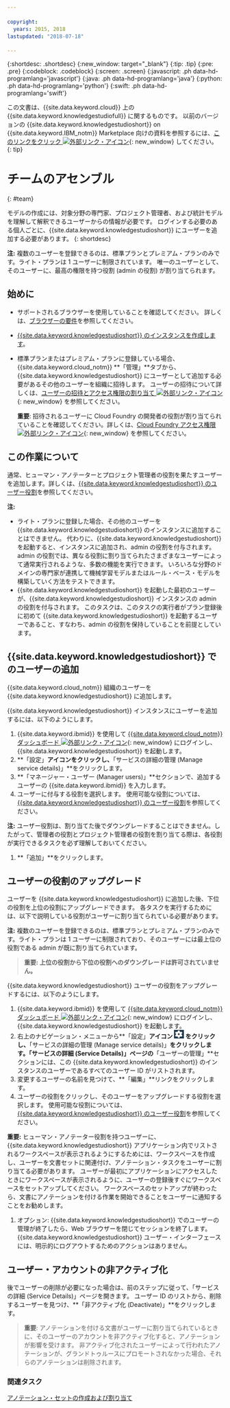 ```yaml
---

copyright:
  years: 2015, 2018
lastupdated: "2018-07-18"

---
```


{:shortdesc: .shortdesc}
{:new_window: target="_blank"}
{:tip: .tip}
{:pre: .pre}
{:codeblock: .codeblock}
{:screen: .screen}
{:javascript: .ph data-hd-programlang='javascript'}
{:java: .ph data-hd-programlang='java'}
{:python: .ph data-hd-programlang='python'}
{:swift: .ph data-hd-programlang='swift'}

この文書は、{{site.data.keyword.cloud}} 上の {{site.data.keyword.knowledgestudiofull}} に関するものです。 以前のバージョンの {{site.data.keyword.knowledgestudioshort}} on {{site.data.keyword.IBM_notm}} Marketplace 向けの資料を参照するには、[このリンクをクリック ![外部リンク・アイコン](../../icons/launch-glyph.svg "外部リンク・アイコン")](https://console.bluemix.net/docs/services/knowledge-studio/team.html){: new_window} してください。
{: tip}

# チームのアセンブル
{: #team}

モデルの作成には、対象分野の専門家、プロジェクト管理者、および統計モデルを理解して解釈できるユーザーからの情報が必要です。 ログインする必要のある個人ごとに、{{site.data.keyword.knowledgestudioshort}} にユーザーを追加する必要があります。
{: shortdesc}

**注:** 複数のユーザーを登録できるのは、標準プランとプレミアム・プランのみです。ライト・プランは 1 ユーザーに制限されています。 唯一のユーザーとして、そのユーザーに、最高の権限を持つ役割 (admin の役割) が割り当てられます。

## 始めに

- サポートされるブラウザーを使用していることを確認してください。 詳しくは、[ブラウザーの要件](/docs/services/watson-knowledge-studio/system-requirements.html)を参照してください。
- [{{site.data.keyword.knowledgestudioshort}} のインスタンスを作成します](/docs/services/watson-knowledge-studio/tutorials-create-project.html#instance)。
- 標準プランまたはプレミアム・プランに登録している場合、{{site.data.keyword.cloud_notm}} **「管理」**タブから、{{site.data.keyword.knowledgestudioshort}} にユーザーとして追加する必要があるその他のユーザーを組織に招待します。 ユーザーの招待について詳しくは、[ユーザーの招待とアクセス権限の割り当て ![外部リンク・アイコン](../../icons/launch-glyph.svg "外部リンク・アイコン")](https://console.bluemix.net/docs/iam/iamuserinv.html){: new_window} を参照してください。

  **重要**: 招待されるユーザーに Cloud Foundry の開発者の役割が割り当てられていることを確認してください。詳しくは、[Cloud Foundry アクセス権限 ![外部リンク・アイコン](../../icons/launch-glyph.svg "外部リンク・アイコン")](https://console.bluemix.net/docs/iam/cfaccess.html){: new_window} を参照してください。

## この作業について

通常、ヒューマン・アノテーターとプロジェクト管理者の役割を果たすユーザーを追加します。詳しくは、[{{site.data.keyword.knowledgestudioshort}} のユーザー役割](/docs/services/watson-knowledge-studio/roles.html)を参照してください。

**注:**

- ライト・プランに登録した場合、その他のユーザーを {{site.data.keyword.knowledgestudioshort}} のインスタンスに追加することはできません。 代わりに、{{site.data.keyword.knowledgestudioshort}} を起動すると、インスタンスに追加され、admin の役割を付与されます。admin の役割では、異なる役割に割り当てられたさまざまなユーザーによって通常実行されるような、多数の機能を実行できます。 いろいろな分野のドメインの専門家が連携して機械学習モデルまたはルール・ベース・モデルを構築していく方法をテストできます。
- {{site.data.keyword.knowledgestudioshort}} を起動した最初のユーザーが、{{site.data.keyword.knowledgestudioshort}} インスタンスの admin の役割を付与されます。 このタスクは、このタスクの実行者がプラン登録後に初めて {{site.data.keyword.knowledgestudioshort}} を起動するユーザーであること、すなわち、admin の役割を保持していることを前提としています。

## {{site.data.keyword.knowledgestudioshort}} でのユーザーの追加

{{site.data.keyword.cloud_notm}} 組織のユーザーを {{site.data.keyword.knowledgestudioshort}} に追加します。

{{site.data.keyword.knowledgestudioshort}} インスタンスにユーザーを追加するには、以下のようにします。

1. {{site.data.keyword.ibmid}} を使用して [{{site.data.keyword.cloud_notm}} ダッシュボード ![外部リンク・アイコン](../../icons/launch-glyph.svg "外部リンク・アイコン")](https://console.bluemix.net){: new_window} にログインし、{{site.data.keyword.knowledgestudioshort}} を起動します。
1. **「設定」**アイコンをクリックし、**「サービスの詳細の管理 (Manage service details)」**をクリックします。
1. **「マネージャー・ユーザー (Manager users)」**セクションで、追加するユーザーの {{site.data.keyword.ibmid}} を入力します。
1. ユーザーに付与する役割を選択します。 使用可能な役割については、[{{site.data.keyword.knowledgestudioshort}} のユーザー役割](/docs/services/watson-knowledge-studio/roles.html)を参照してください。

  **注:** ユーザー役割は、割り当てた後でダウングレードすることはできません。したがって、管理者の役割とプロジェクト管理者の役割を割り当てる際は、各役割が実行できるタスクを必ず理解しておいてください。

1. **「追加」**をクリックします。

## ユーザーの役割のアップグレード

ユーザーを {{site.data.keyword.knowledgestudioshort}} に追加した後、下位の役割を上位の役割にアップグレードできます。 各タスクを実行するためには、以下で説明している役割がユーザーに割り当てられている必要があります。

**注:** 複数のユーザーを登録できるのは、標準プランとプレミアム・プランのみです。ライト・プランは 1 ユーザーに制限されており、そのユーザーには最上位の役割である admin が既に割り当てられています。

> **重要: 上位の役割から下位の役割へのダウングレードは許可されていません。**

{{site.data.keyword.knowledgestudioshort}} ユーザーの役割をアップグレードするには、以下のようにします。

1. {{site.data.keyword.ibmid}} を使用して [{{site.data.keyword.cloud_notm}} ダッシュボード ![外部リンク・アイコン](../../icons/launch-glyph.svg "外部リンク・アイコン")](https://console.bluemix.net){: new_window} にログインし、{{site.data.keyword.knowledgestudioshort}} を起動します。
1. 右上のナビゲーション・メニューから**「設定」**アイコン ![「設定」アイコン](images/settings.png) をクリックし、**「サービスの詳細の管理 (Manage service details)」**をクリックします。「サービスの詳細 (Service Details)」ページの**「ユーザーの管理」**セクションには、この {{site.data.keyword.knowledgestudioshort}} のインスタンスのユーザーであるすべてのユーザー ID がリストされます。
1. 変更するユーザーの名前を見つけて、**「編集」**リンクをクリックします。
1. ユーザーの役割をクリックし、そのユーザーをアップグレードする役割を選択します。 使用可能な役割については、[{{site.data.keyword.knowledgestudioshort}} のユーザー役割](/docs/services/watson-knowledge-studio/roles.html)を参照してください。

  **重要:** ヒューマン・アノテーター役割を持つユーザーに、{{site.data.keyword.knowledgestudioshort}} アプリケーション内でリストされるワークスペースが表示されるようにするためには、ワークスペースを作成し、ユーザーを文書セットに関連付け、アノテーション・タスクをユーザーに割り当てる必要があります。 ユーザーが最初にアプリケーションにアクセスしたときにワークスペースが表示されるように、ユーザーの登録後すぐにワークスペースをセットアップしてください。 ワークスペースのセットアップが終わったら、文書にアノテーションを付ける作業を開始できることをユーザーに通知することをお勧めします。

1. オプション: {{site.data.keyword.knowledgestudioshort}} でのユーザーの管理が終了したら、Web ブラウザーを閉じてセッションを終了します。 {{site.data.keyword.knowledgestudioshort}} ユーザー・インターフェースには、明示的にログアウトするためのアクションはありません。

## ユーザー・アカウントの非アクティブ化

後でユーザーの削除が必要になった場合は、前のステップに従って、「サービスの詳細 (Service Details)」ページを開きます。 ユーザー ID のリストから、削除するユーザーを見つけ、**「非アクティブ化 (Deactivate)」**をクリックします。

> **重要**: アノテーションを付ける文書がユーザーに割り当てられているときに、そのユーザーのアカウントを非アクティブ化すると、アノテーションが影響を受けます。 非アクティブ化されたユーザーによって行われたアノテーションが、グランドトゥルースにプロモートされなかった場合、それらのアノテーションは削除されます。

### 関連タスク

[アノテーション・セットの作成および割り当て](/docs/services/watson-knowledge-studio/documents-for-annotation.html#wks_projdocsets)
